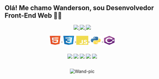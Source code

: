 ## Olá! Me chamo Wanderson, sou Desenvolvedor Front-End Web 👋😎

<div align="center">
  <a href="https://github.com/WandersonSantoos">
  <img height="170em" src="https://github-readme-stats.vercel.app/api?username=WandersonSantoos&show_icons=true&theme=tokyonight&include_all_commits=true&count_private=true"/>
  <img height="170em" src="https://github-readme-stats.vercel.app/api/top-langs/?username=WandersonSantoos&layout=compact&langs_count=7&theme=tokyonight"/>
   <img height="170em" src="http://github-readme-streak-stats.herokuapp.com?user=WandersonSantoos&theme=tokyonight&hide_)"/>
</div>
  
  
<div align="center"><br>
  <img align="center" alt="Wand-HTML" height="30" width="40" src="https://raw.githubusercontent.com/devicons/devicon/master/icons/html5/html5-original.svg">
  <img align="center" alt="Wand-CSS" height="30" width="40" src="https://raw.githubusercontent.com/devicons/devicon/master/icons/css3/css3-original.svg">
  <img align="center" alt="Wand-Js" height="30" width="40" src="https://raw.githubusercontent.com/devicons/devicon/master/icons/javascript/javascript-plain.svg">
  <img align="center" alt="Wand-Python" height="30" width="40" src="https://raw.githubusercontent.com/devicons/devicon/master/icons/python/python-original.svg">
  <img align="center" alt="Wand-Csharp" height="30" width="40" src="https://raw.githubusercontent.com/devicons/devicon/master/icons/csharp/csharp-original.svg">
 
</div>
 
  ##
  
<div align="center">
  <a href="https://www.facebook.com/profile.php?id=100007444935896" target="_blank"><img src="https://img.shields.io/badge/Facebook-1877F2?style=for-the-badge&logo=facebook&logoColor=white" target="_blank"></a>
  <a href="https://instagram.com/wanderson.jpeg" target="_blank"><img src="https://img.shields.io/badge/-Instagram-%23E4405F?style=for-the-badge&logo=instagram&logoColor=white" target="_blank"></a> 
  <a href="https://github.com/WandersonSantoos" target="_blank"><img src="https://img.shields.io/badge/GitHub-100000?style=for-the-badge&logo=github&logoColor=white" target="_blank"></a>
  <a href = "mailto:contatoraWandersonsantos.ws51@gmail.com"><img src="https://img.shields.io/badge/Gmail-D14836?style=for-the-badge&logo=gmail&logoColor=white" target="_blank"></a>
  <a href="https://www.linkedin.com/in/https://www.linkedin.com/in/wanderson-santos-2a4b90207/" target="_blank"><img src="https://img.shields.io/badge/-LinkedIn-%230077B5?style=for-the-badge&logo=linkedin&logoColor=white" target="_blank"></a>
</div>
  
  ##
  
  <div align="center">
     <img alt="Wand-pic" height="150em" src="https://media.giphy.com/media/TgyJebqyMtPrOxiPdk/giphy.gif">
  </div>


